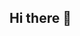 ## Hi there 👋

<!--
**Monu-Yaduwanshi/Monu-Yaduwanshi** is a ✨ _special_ ✨ repository because its `README.md` (this file) appears on your GitHub profile.

Here are some ideas to get you started:

- 🌱 I’m currently learning ... B.Tech in Computer Science and Engineering (CSE)
- 👯 I’m looking to collaborate on ... Android development, Java projects, and web development using HTML, CSS, and JavaScript,Java servlet
- 🤔 I’m looking for help with ... My SQL,Firebase integration and advanced Android features like Jetpack Compose and MVVM architecture
- 💬 Ask me about ... Java, Android development, frontend web development, and MySQL,Firebase
- 📫 How to reach me: ... [Monuyaduvanshi2003@gmail.com ]
- 😄 Pronouns: ... He/Him
- ⚡ Fun fact: ... I love learning new technologies and building projects that solve real-world problems!

👋 Hi, I'm Monu Yaduwanshi!

I'm a dedicated Computer Science and Engineering student with expertise in:
- ☕ **Java** (Core, Advanced, Swing, AWT, Servlets)
- 🧩 **Data Structures & Algorithms (DSA)**
- 🌐 **Frontend Web Development** (HTML, CSS, JavaScript)
- 📱 **Android Development** (Jetpack Compose, MVVM)
- 🗄️ **Databases** (MySQL, Oracle Express Edition, Firebase)

I 💻 love developing applications that integrate both web and mobile technologies to solve real-world challenges. Check out my projects and feel free to connect! 🚀

